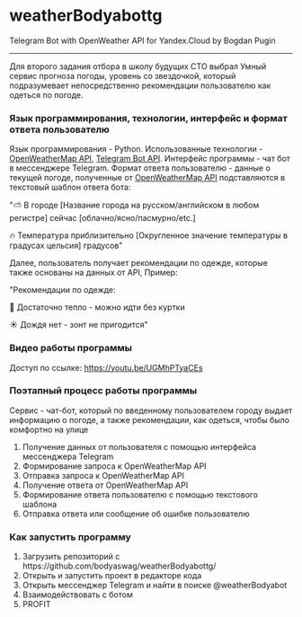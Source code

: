 # weatherBodyabottg
 Telegram Bot with OpenWeather API for Yandex.Cloud by Bogdan Pugin
<hr>
Для второго задания отбора в школу будущих CTO выбрал Умный сервис прогноза погоды, уровень со звездочкой, который подразумевает непосредственно рекомендации пользователю как одеться по погоде.

<h3> Язык программирования, технологии, интерфейс и формат ответа пользователю</h3>

Язык программирования - Python.
Использованные технологии - [OpenWeatherMap API](https://openweathermap.org/), [Telegram Bot API](https://core.telegram.org/bots/api).
Интерфейс программы - чат бот в мессенджере Telegram.
Формат ответа пользователю - данные о текущей погоде, полученные от [OpenWeatherMap API](https://openweathermap.org/) подставляются в текстовый шаблон ответа бота:

"⛅️ В городе [Название города на русском/английском в любом регистре] сейчас [облачно/ясно/пасмурно/etc.]

🔥 Температура приблизительно [Округленное значение температуры в градусах цельсия] градусов"

Далее, пользователь получает рекомендации по одежде, которые также основаны на данных от API, Пример:

"Рекомендации по одежде:

🌁 Достаточно тепло - можно идти без куртки

☀️ Дождя нет - зонт не пригодится"
                              
<h3>Видео работы программы</h3> 

Доступ по ссылке: https://youtu.be/UGMhPTyaCEs

<h3>Поэтапный процесс работы программы</h3>
 Cервис - чат-бот, который по введенному пользователем городу выдает информацию о погоде, а также рекомендации, как одеться, чтобы было комфортно на улице
<ol>
 <li>Получение данных от пользователя с помощью интерфейса мессенджера Telegram</li>
 <li>Формирование запроса к OpenWeatherMap API</li>
 <li>Отправка запроса к OpenWeatherMap API</li>
 <li>Получение ответа от OpenWeatherMap API</li>
 <li>Формирование ответа пользователю с помощью текстового шаблона</li>
 <li>Отправка ответа или сообщение об ошибке пользователю</li>
</ol>

<h3>Как запустить программу</h3>
 <ol>
 <li>Загрузить репозиторий с https://github.com/bodyaswag/weatherBodyabottg/</li>
 <li>Открыть и запустить проект в редакторе кода</li>
 <li>Открыть мессенджер Telegram и найти в поиске @weatherBodyabot</li>
 <li>Взаимодействовать с ботом</li>
 <li>PROFIT</li>
</ol>
